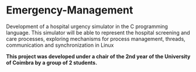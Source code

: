 # Emergency-Management
Development of a hospital urgency simulator in the C programming language. This simulator will be able to represent the hospital screening and care processes, exploring mechanisms for process management, threads, communication and synchronization in Linux


<b> This project was developed under a chair of the 2nd year of the University of Coimbra by a group of 2 students. </b>

